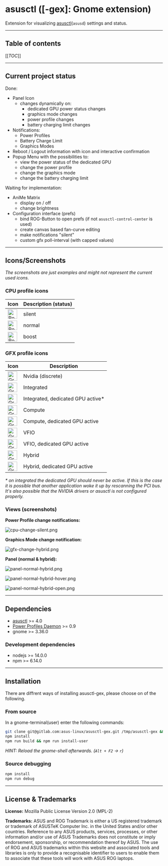 # asusctl ([-gex]: Gnome extension)

Extension for visualizing [asusctl](https://gitlab.com/asus-linux/asusctl)(`asusd`) settings and status.

---

## Table of contents

[[_TOC_]]

---

## Current project status

Done:

* Panel Icon
  * changes dynamically on:
    * dedicated GPU power status changes
    * graphics mode changes
    * power profile changes
    * battery charging limit changes
* Notifications:
  * Power Profiles
  * Battery Charge Limit
  * Graphics Modes
* Reboot / Logout information with icon and interactive confirmation
* Popup Menu with the possibilities to:
  * view the power status of the dedicated GPU
  * change the power profile
  * change the graphics mode
  * change the battery charging limit

Waiting for implementation:

* AniMe Matrix
  * display on / off
  * change brightness
* Configuration interface (prefs)
  * bind ROG-Button to open prefs (if not `asusctl-control-center` is used)
  * create canvas based fan-curve editing
  * make notifications "silent"
  * custom gfx poll-interval (with capped values)

---

## Icons/Screenshots

_The screenshots are just examples and might not represent the current used icons._

### CPU profile icons

|Icon|Description (status)|
|-|-|
|<img src="https://gitlab.com/asus-linux/asusctl-gex/-/raw/main/screenshots/panel-silent.svg" height="30" alt="Power Profile Silent">|silent|
|<img src="https://gitlab.com/asus-linux/asusctl-gex/-/raw/main/screenshots/panel-normal.svg" height="30" alt="Power Profile Normal">|normal|
|<img src="https://gitlab.com/asus-linux/asusctl-gex/-/raw/main/screenshots/panel-boost.svg" height="30" alt="Power Profile Boost">|boost|

### GFX profile icons

|Icon|Description|
|-|-|
|<img src="https://gitlab.com/asus-linux/asusctl-gex/-/raw/main/screenshots/panel-nvidia.svg" height="30" alt="Graphics Profile Nvidia">|Nvidia (discrete)|
|<img src="https://gitlab.com/asus-linux/asusctl-gex/-/raw/main/screenshots/panel-integrated.svg" height="30" alt="Graphics Profile Integrated GPU">|Integrated|
|<img src="https://gitlab.com/asus-linux/asusctl-gex/-/raw/main/screenshots/panel-integrated-active.svg" height="30" alt="Graphics Profile Integrated GPU, dedicated GPU active">|Integrated, dedicated GPU active*|
|<img src="https://gitlab.com/asus-linux/asusctl-gex/-/raw/main/screenshots/panel-compute.svg" height="30" alt="Graphics Profile Compute">|Compute|
|<img src="https://gitlab.com/asus-linux/asusctl-gex/-/raw/main/screenshots/panel-compute-active.svg" height="30" alt="Graphics Profile Compute, dedicated GPU active">|Compute, dedicated GPU active|
|<img src="https://gitlab.com/asus-linux/asusctl-gex/-/raw/main/screenshots/panel-vfio.svg" height="30" alt="Graphics Profile VFIO">|VFIO|
|<img src="https://gitlab.com/asus-linux/asusctl-gex/-/raw/main/screenshots/panel-vfio-active.svg" height="30" alt="Graphics Profile VFIO, dedicated GPU active">|VFIO, dedicated GPU active|
|<img src="https://gitlab.com/asus-linux/asusctl-gex/-/raw/main/screenshots/panel-hybrid.svg" height="30" alt="Graphics Profile Hybrid, dedicated GPU active">|Hybrid|
|<img src="https://gitlab.com/asus-linux/asusctl-gex/-/raw/main/screenshots/panel-hybrid-active.svg" height="30" alt="Graphics Profile Hybrid, dedicated GPU active">|Hybrid, dedicated GPU active|

_\* on integrated the dedicated GPU should never be active. If this is the case it is possible that another application woke it up by rescanning the PCI bus. It's also possible that the NVIDIA drivers or asusctl is not configured properly._

### Views (screenshots)

**Power Profile change notifications:**

![cpu-change-silent.png](https://gitlab.com/asus-linux/asusctl-gex/-/raw/main/screenshots/cpu-change-silent.png)

**Graphics Mode change notification:**

![gfx-change-hybrid.png](https://gitlab.com/asus-linux/asusctl-gex/-/raw/main/screenshots/gfx-change-hybrid.png)

**Panel (normal & hybrid):**

![panel-normal-hybrid.png](https://gitlab.com/asus-linux/asusctl-gex/-/raw/main/screenshots/panel-normal-hybrid.png)

![panel-normal-hybrid-hover.png](https://gitlab.com/asus-linux/asusctl-gex/-/raw/main/screenshots/panel-normal-hybrid-hover.png)

![panel-normal-hybrid-open.png](https://gitlab.com/asus-linux/asusctl-gex/-/raw/main/screenshots/panel-normal-hybrid-open.png)

---

## Dependencies

* [asusctl](https://gitlab.com/asus-linux/asusctl) >= 4.0
* [Power Profiles Daemon](https://gitlab.freedesktop.org/hadess/power-profiles-daemon) >= 0.9
* gnome >= 3.36.0

### Development dependencies

* nodejs >= 14.0.0
* npm >= 6.14.0

---

## Installation

There are diffrent ways of installing asusctl-gex, please choose on of the following.

### From source

In a gnome-terminal(user) enter the following commands:

```bash
git clone git@gitlab.com:asus-linux/asusctl-gex.git /tmp/asusctl-gex && cd /tmp/asusctl-gex
npm install
npm run build && npm run install-user
```

_HINT: Reload the gnome-shell afterwards. (`Alt + F2` -> `r`)_

### Source debugging

```bash
npm install
npm run debug
```

---

## License & Trademarks

**License:** Mozilla Public License Version 2.0 (MPL-2)

**Trademarks:** ASUS and ROG Trademark is either a US registered trademark or trademark of ASUSTeK Computer Inc. in the United States and/or other countries.
Reference to any ASUS products, services, processes, or other information and/or use of ASUS Trademarks does not constitute or imply endorsement, sponsorship, or recommendation thereof by ASUS.
The use of ROG and ASUS trademarks within this website and associated tools and libraries is only to provide a recognisable identifier to users to enable them to associate that these tools will work with ASUS ROG laptops.

